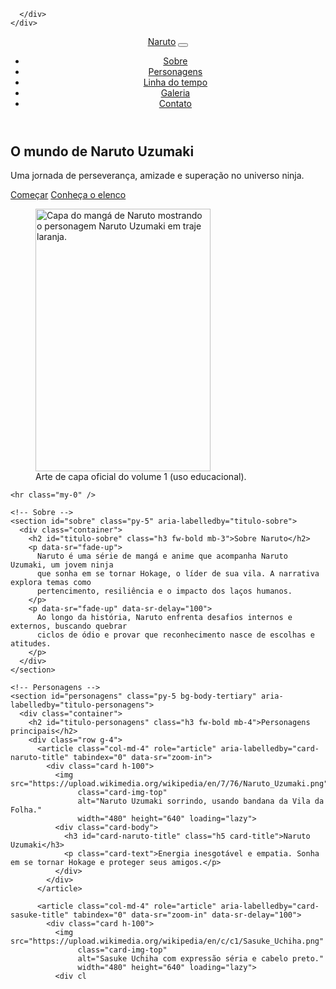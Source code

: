 
      </div>
    </div>
  </div>

  <!-- Cabeçalho / Navegação -->
  <header class="border-bottom">
    <nav class="navbar navbar-expand-lg bg-body-tertiary" role="navigation" aria-label="Navegação principal">
      <div class="container">
        <a class="navbar-brand fw-bold" href="#" aria-label="Página inicial Naruto">Naruto</a>
        <button class="navbar-toggler" type="button" data-bs-toggle="collapse"
                data-bs-target="#navConteudo" aria-controls="navConteudo"
                aria-expanded="false" aria-label="Alternar navegação">
          <span class="navbar-toggler-icon"></span>
        </button>
        <div class="collapse navbar-collapse" id="navConteudo">
          <ul class="navbar-nav ms-auto mb-2 mb-lg-0">
            <li class="nav-item"><a class="nav-link" href="#sobre" aria-current="page">Sobre</a></li>
            <li class="nav-item"><a class="nav-link" href="#personagens">Personagens</a></li>
            <li class="nav-item"><a class="nav-link" href="#linha-do-tempo">Linha do tempo</a></li>
            <li class="nav-item"><a class="nav-link" href="#galeria">Galeria</a></li>
            <li class="nav-item"><a class="nav-link" href="#contato">Contato</a></li>
          </ul>
        </div>
      </div>
    </nav>
  </header>

  <!-- Conteúdo principal -->
  <main id="conteudo-principal" role="main">
    <!-- Hero -->
    <section class="hero py-5" aria-label="Introdução">
      <div class="container d-flex flex-column flex-lg-row align-items-center gap-4">
        <div class="flex-grow-1" data-sr="fade-up">
          <h1 class="display-5 fw-bold">O mundo de Naruto Uzumaki</h1>
          <p class="lead mb-3">
            Uma jornada de perseverança, amizade e superação no universo ninja.
          </p>
          <div class="d-flex gap-2">
            <a class="btn btn-primary" href="#sobre">Começar</a>
            <a class="btn btn-outline-primary" href="#personagens">Conheça o elenco</a>
          </div>
        </div>
        <figure class="m-0 text-center" data-sr="fade-in">
          <img
            src="https://upload.wikimedia.org/wikipedia/en/9/94/NarutoCoverTankobon1.jpg"
            class="img-fluid rounded shadow"
            style="max-width: 280px"
            alt="Capa do mangá de Naruto mostrando o personagem Naruto Uzumaki em traje laranja."
            width="280"
            height="420"
            loading="lazy"
          />
          <figcaption class="small mt-2 text-muted">Arte de capa oficial do volume 1 (uso educacional).</figcaption>
        </figure>
      </div>
    </section>

    <hr class="my-0" />

    <!-- Sobre -->
    <section id="sobre" class="py-5" aria-labelledby="titulo-sobre">
      <div class="container">
        <h2 id="titulo-sobre" class="h3 fw-bold mb-3">Sobre Naruto</h2>
        <p data-sr="fade-up">
          Naruto é uma série de mangá e anime que acompanha Naruto Uzumaki, um jovem ninja
          que sonha em se tornar Hokage, o líder de sua vila. A narrativa explora temas como
          pertencimento, resiliência e o impacto dos laços humanos.
        </p>
        <p data-sr="fade-up" data-sr-delay="100">
          Ao longo da história, Naruto enfrenta desafios internos e externos, buscando quebrar
          ciclos de ódio e provar que reconhecimento nasce de escolhas e atitudes.
        </p>
      </div>
    </section>

    <!-- Personagens -->
    <section id="personagens" class="py-5 bg-body-tertiary" aria-labelledby="titulo-personagens">
      <div class="container">
        <h2 id="titulo-personagens" class="h3 fw-bold mb-4">Personagens principais</h2>
        <div class="row g-4">
          <article class="col-md-4" role="article" aria-labelledby="card-naruto-title" tabindex="0" data-sr="zoom-in">
            <div class="card h-100">
              <img src="https://upload.wikimedia.org/wikipedia/en/7/76/Naruto_Uzumaki.png"
                   class="card-img-top"
                   alt="Naruto Uzumaki sorrindo, usando bandana da Vila da Folha."
                   width="480" height="640" loading="lazy">
              <div class="card-body">
                <h3 id="card-naruto-title" class="h5 card-title">Naruto Uzumaki</h3>
                <p class="card-text">Energia inesgotável e empatia. Sonha em se tornar Hokage e proteger seus amigos.</p>
              </div>
            </div>
          </article>

          <article class="col-md-4" role="article" aria-labelledby="card-sasuke-title" tabindex="0" data-sr="zoom-in" data-sr-delay="100">
            <div class="card h-100">
              <img src="https://upload.wikimedia.org/wikipedia/en/c/c1/Sasuke_Uchiha.png"
                   class="card-img-top"
                   alt="Sasuke Uchiha com expressão séria e cabelo preto."
                   width="480" height="640" loading="lazy">
              <div cl
